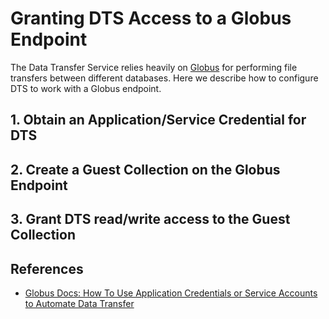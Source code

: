 # Granting DTS Access to a  Globus Endpoint

The Data Transfer Service relies heavily on [Globus](https://www.globus.org/)
for performing file transfers between different databases. Here we describe how
to configure DTS to work with a Globus endpoint.

## 1. Obtain an Application/Service Credential for DTS

## 2. Create a Guest Collection on the Globus Endpoint

## 3. Grant DTS read/write access to the Guest Collection

## References

* [Globus Docs: How To Use Application Credentials or Service Accounts to
  Automate Data Transfer](https://docs.globus.org/guides/recipes/automate-with-service-account/)

